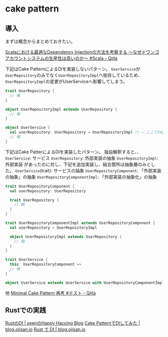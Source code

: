 # cake pattern

## 導入
まずは概念からまとめておきたい。

[Scalaにおける最適なDependency Injectionの方法を考察する 〜なぜドワンゴアカウントシステムの生産性は高いのか〜 #Scala - Qiita](https://qiita.com/pab_tech/items/1c0bdbc8a61949891f1f#cake%E3%83%91%E3%82%BF%E3%83%BC%E3%83%B3%E3%82%92%E4%BD%BF%E3%81%86%E6%96%B9%E6%B3%95)

下記はCake PatternによるDIを実装しないパターン。
`UserService`が`UserRepository`のみでなく`UserRepositoryImpl`へ依存しているため、`UserRepositoryImpl`の変更がUserServiceへ影響してしまう。

```scala
trait UserRepository {
  // 略
}

object UserRepositoryImpl extends UserRepository {
  // 略
}

object UserService {
  val userRepository: UserRepository = UserRepositoryImpl // ← ここでImplを参照しているのが問題
  // 略
}
```

下記はCake PatterによるDIを実装したパターン。
独自解釈すると、、
`UserService`: サービス
`UserRepository`: 外部実装の抽象
`UserRepositoryImpl`: 外部実装
があったのに対し、下記を追加実装し、結合箇所は抽象層のみとした。
`UserService`(trait): サービスの抽象
`UserRepositoryComponent`: 「外部実装の抽象」の抽象
`UserRepositoryComponentImpl`: 「外部実装の抽象化」の抽象

```scala
trait UserRepositoryComponent {
  val userRepository: UserRepository

  trait UserRepository {
    // 略
  }
}

trait UserRepositoryComponentImpl extends UserRepositoryComponent {
  val userRepository = UserRepositoryImpl

  object UserRepositoryImpl extends UserRepository {
    // 略
  }
}

trait UserService {
  this: UserRepositoryComponent =>
  // 略
}

object UserService extends UserService with UserRepositoryComponentImpl
```


他
[Minimal Cake Pattern 再考 #テスト - Qiita](https://qiita.com/tayama0324/items/03ba48d3277079f20500)


## Rustでの実践

[RustのDI | κeenのHappy Hacκing Blog](https://keens.github.io/blog/2017/12/01/rustnodi/)
[Cake PatternでDIしてみた | blog.ojisan.io](https://blog.ojisan.io/cake-pattern/)
[Rust で DI | blog.ojisan.io](https://blog.ojisan.io/rust-di/)
